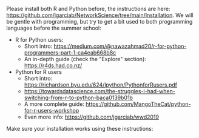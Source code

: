 
Please install both R and Python before, the instructions are here: https://github.com/jgarciab/NetworkScience/tree/main/Installation. We will be gentle with programming, but try to get a bit used to both programming languages before the summer school:
- R for Python users:
	- Short intro: https://medium.com/@nawazahmad20/r-for-python-programmers-part-1-ca4eab668b8c
	- An in-depth guide (check the "Explore" section): https://r4ds.had.co.nz/
- Python for R users
	- Short intro: https://richardson.byu.edu/624/lpython/PythonforRusers.pdf 
	- https://towardsdatascience.com/the-struggles-i-had-when-switching-from-r-to-python-baca0139b01b
	- A more complete guide: https://github.com/MangoTheCat/python-for-r-users-workshop
	- Even more info: https://github.com/jgarciab/wwd2019

Make sure your installation works using these instructions:


